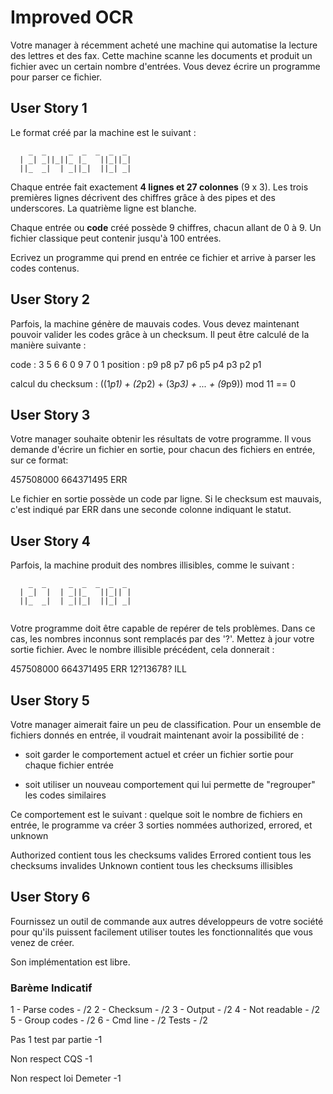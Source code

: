 # Improved OCR

Votre manager à récemment acheté une machine qui automatise la lecture des lettres et des fax.
Cette machine scanne les documents et produit un fichier avec un certain nombre d'entrées.
Vous devez écrire un programme pour parser ce fichier.

## User Story 1

Le format créé par la machine est le suivant :

```
    _  _     _  _  _  _  _ 
  | _| _||_||_ |_   ||_||_|
  ||_  _|  | _||_|  ||_| _|

```

Chaque entrée fait exactement **4 lignes et 27 colonnes** (9 x 3).
Les trois premières lignes décrivent des chiffres grâce à des pipes et des underscores.
La quatrième ligne est blanche.

Chaque entrée ou **code** créé possède 9 chiffres, chacun allant de 0 à 9.
Un fichier classique peut contenir jusqu'à 100 entrées.

Ecrivez un programme qui prend en entrée ce fichier et arrive à parser les codes contenus.

## User Story 2

Parfois, la machine génère de mauvais codes.
Vous devez maintenant pouvoir valider les codes grâce à un checksum.
Il peut être calculé de la manière suivante :

code     : 3  5  6  6  0  9  7  0  1
position : p9 p8 p7 p6 p5 p4 p3 p2 p1

calcul du checksum :
((1*p1) + (2*p2) + (3*p3) + ... + (9*p9)) mod 11 == 0

## User Story 3

Votre manager souhaite obtenir les résultats de votre programme.
Il vous demande d'écrire un fichier en sortie, pour chacun des fichiers en entrée, sur ce format:

457508000
664371495 ERR

Le fichier en sortie possède un code par ligne.
Si le checksum est mauvais, c'est indiqué par ERR dans une seconde colonne indiquant le statut.

## User Story 4

Parfois, la machine produit des nombres illisibles, comme le suivant :

```
    _  _     _  _  _  _  _ 
  | _|  |  | _||_   ||_|| |
  ||_  _|  | _||_|  ||_| _|
  
```

Votre programme doit être capable de repérer de tels problèmes.
Dans ce cas, les nombres inconnus sont remplacés par des '?'.
Mettez à jour votre sortie fichier. Avec le nombre illisible précédent, cela donnerait :

457508000
664371495 ERR
12?13678? ILL

## User Story 5

Votre manager aimerait faire un peu de classification.
Pour un ensemble de fichiers donnés en entrée, il voudrait maintenant avoir la possibilité de :

- soit garder le comportement actuel et créer un fichier sortie pour chaque fichier entrée

- soit utiliser un nouveau comportement qui lui permette de "regrouper" les codes similaires

Ce comportement est le suivant : quelque soit le nombre de fichiers en entrée, le programme va créer 3 sorties nommées authorized, errored, et unknown

Authorized contient tous les checksums valides
Errored contient tous les checksums invalides
Unknown contient tous les checksums illisibles

## User Story 6

Fournissez un outil de commande aux autres développeurs de votre société pour qu'ils puissent facilement utiliser toutes les fonctionnalités que vous venez de créer.

Son implémentation est libre.

### Barème Indicatif

1 - Parse codes - /2
2 - Checksum - /2
3 - Output - /2
4 - Not readable - /2
5 - Group codes - /2
6 - Cmd line - /2
Tests - /2

Pas 1 test par partie -1

Non respect CQS -1

Non respect loi Demeter -1
